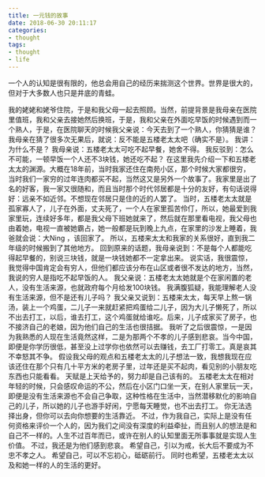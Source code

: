 ```yaml
---
title: 一元钱的故事
date: 2018-06-30 20:11:17
categories:
- thought
tags:
- thought
- life
---
```

一个人的认知是很有限的，他总会用自己的经历来揣测这个世界。世界是很大的，但对于大多数人也只是井底的青蛙。
<!-- more -->
我的姥姥和姥爷住院，于是和我父母一起去照顾。当然，前提背景是我母亲在医院里值班，我和父亲去接她然后换班，于是，我和父亲在外面吃早饭的时候遇到而一个熟人，于是，在医院聊天的时候我父亲说：今天去到了一个熟人，你猜猜是谁？
我母亲在猜了很多次无果后，就说：反不能是五楼老太太吧（确实不是）。
我讲：为什么不是？
我母亲说：五楼老太太可吃不起早餐，她舍不得。
我反驳到：怎么不可能，一顿早饭一个人还不3块钱，她还吃不起？
在这里我先介绍一下和五楼老太太的渊源。大概在18年前，当时我家还住在南苑小区，那个时候大家都很穷，当时我们一家穷的过年连肉都买不起，当然这又是另外一个故事了。我家里是出了名的好客，我一家又很随和，而且当时那个时代邻居都是十分的友好，有句话说得好：远亲不如近邻。不想现在邻居只是住的近的人罢了。
当时，五楼老太太就是孤家寡人了，儿子在外面，丈夫死了，一个人在家里孤苦伶仃，所以，她最爱到我家里玩，连续好多年，都是我父母下班她就来了，然后就在那里看电视，我父母也由着她，电视一直被她霸占，她一般都是玩到晚上九点，在家里的沙发上睡着，我爸就会说：大Ning ，该回家了。
所以，五楼来太太和我家的关系很好，直到我二年级的时候搬到了其他地方。
回到原来的话题，我母亲说到：不是每个人都能吃得起早餐的，别说三块钱，就是一块钱她都不一定拿出来。
说实话，我很震惊，我觉得中国肯定会有穷人，但他们都应该分布在山区或者很不发达的地方，当然，我说的穷人是指吃不起早饭的人。
我父亲说：五楼老太太她就是个在家闲置的老人，没有生活来源，也就政府每个月给发100块钱。
我满腹狐疑，我能理解老人没有生活来源，但不是还有儿子吗？
我父亲又说到：五楼来太太，每天早上熬一锅汤，装上一个鸡蛋，二儿子一来就赶紧把鸡蛋给二儿子，因为大儿子懒死了，所以不出去打工，以后，谁去打工，这个鸡蛋就给谁吃。后来，儿子成家买了房子，也不接济自己的老娘，因为他们自己的生活也很拮据。
我听了之后很震惊，一是因为我熟悉的人现在生活竟然这样，二是为那两个不孝的儿子感到悲哀。当今中国，即便是你学历很低，甚至没上过学你也依然可以去赚钱，去工厂打零工。真是哀其不幸怒其不争。
假设我父母的观点和五楼老太太的儿子想法一致，我想我现在应该还住在那个只有几十平方米的老房子里，过年还是买不起肉，看见别的小朋友吃东西也只能看看。
天赋是上天给予的，努力却是自己该有的。
五楼老太太在相对年轻的时候，只会感叹命运的不公，然后在小区门口坐一天，在别人家里玩一天，即便是没有生活来源也不会自己争取，这种性格在生活中，当然潜移默化的影响自己的儿子，所以她的儿子也游手好闲，宁愿每天睡觉，也不出去打工。
你无法选择出身，但你可以去向你想要的生活靠近。
不过，作为我自己，实际上是没有任何资格来评价一个人的，因为我们之间没有深度的利益牵扯，而且别人的想法是和自己不一样的。人生不过百年而已，或许在别人的认知里面无所事事就是实现人生价值。
不过，我还是为他们感到悲哀。
希望自己，引以为戒，长大后不要成为不忠不孝之人。
希望自己，可以不忘初心，砥砺前行。
同时也希望，五楼老太太以及和她一样的人的生活的更好。
